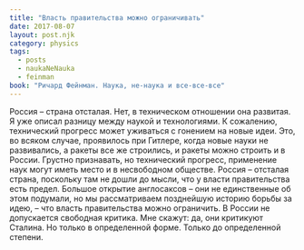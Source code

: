 ```yaml
---
title: "Власть правительства можно ограничивать"
date: 2017-08-07
layout: post.njk
category: physics
tags:
  - posts
  - naukaNeNauka
  - feinman
book: "Ричард Фейнман. Наука, не-наука и все-все-все"
---
```


Россия – страна отсталая. Нет, в техническом отношении она развитая. Я уже описал разницу между наукой и технологиями. К сожалению, технический прогресс может уживаться с гонением на новые идеи. Это, во всяком случае, проявилось при Гитлере, когда новые науки не развивались, а ракеты все же строились, и ракеты можно строить и в России. Грустно признавать, но технический прогресс, применение наук могут иметь место и в несвободном обществе. Россия – отсталая страна, поскольку там не дошли до мысли, что у власти правительства есть предел. Большое открытие англосаксов – они не единственные об этом подумали, но мы рассматриваем позднейшую историю борьбы за идею, – что власть правительства можно ограничить. В России не допускается свободная критика. Мне скажут: да, они критикуют Сталина. Но только в определенной форме. Только до определенной степени.
